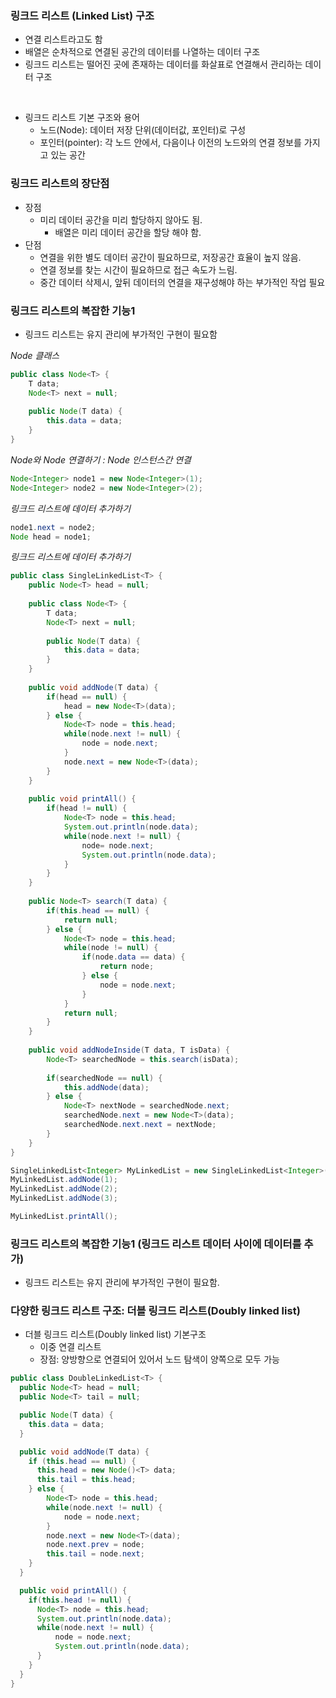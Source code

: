 ### 링크드 리스트 (Linked List) 구조 

- 연결 리스트라고도 함
- 배열은 순차적으로 연결된 공간의 데이터를 나열하는 데이터 구조
- 링크드 리스트는 떨어진 곳에 존재하는 데이터를 화살표로 연결해서 관리하는 데이터 구조

<br>

- 링크드 리스트 기본 구조와 용어
    - 노드(Node): 데이터 저장 단위(데이터값, 포인터)로 구성
    - 포인터(pointer): 각 노드 안에서, 다음이나 이전의 노드와의 연결 정보를 가지고 있는 공간
    

### 링크드 리스트의 장단점
- 장점
    - 미리 데이터 공간을 미리 할당하지 않아도 됨.
        - 배열은 미리 데이터 공간을 할당 해야 함.
- 단점
    - 연결을 위한 별도 데이터 공간이 필요하므로, 저장공간 효율이 높지 않음.
    - 연결 정보를 찾는 시간이 필요하므로 접근 속도가 느림.
    - 중간 데이터 삭제시, 앞뒤 데이터의 연결을 재구성해야 하는 부가적인 작업 필요
    
### 링크드 리스트의 복잡한 기능1
  - 링크드 리스트는 유지 관리에 부가적인 구현이 필요함


*Node 클래스*
```java
public class Node<T> {
    T data;
    Node<T> next = null;
    
    public Node(T data) {
        this.data = data;
    }
}
```

*Node와 Node 연결하기 : Node 인스턴스간 연결*
```java
Node<Integer> node1 = new Node<Integer>(1);
Node<Integer> node2 = new Node<Integer>(2);
```

*링크드 리스트에 데이터 추가하기*
```java
node1.next = node2;
Node head = node1;
```

*링크드 리스트에 데이터 추가하기*
```java
public class SingleLinkedList<T> {
    public Node<T> head = null;
    
    public class Node<T> {
        T data;
        Node<T> next = null;
        
        public Node(T data) {
            this.data = data;
        }
    }
    
    public void addNode(T data) {
        if(head == null) {
            head = new Node<T>(data);
        } else {
            Node<T> node = this.head;
            while(node.next != null) {
                node = node.next;
            }
            node.next = new Node<T>(data);
        }
    }
    
    public void printAll() {
        if(head != null) {
            Node<T> node = this.head;
            System.out.println(node.data);
            while(node.next != null) {
                node= node.next;
                System.out.println(node.data);
            }
        }
    }
    
    public Node<T> search(T data) {
        if(this.head == null) {
            return null;
        } else {
            Node<T> node = this.head;
            while(node != null) {
                if(node.data == data) {
                    return node;
                } else {
                    node = node.next;
                }
            }
            return null;
        }
    }
    
    public void addNodeInside(T data, T isData) {
        Node<T> searchedNode = this.search(isData);
        
        if(searchedNode == null) {
            this.addNode(data);
        } else {
            Node<T> nextNode = searchedNode.next;
            searchedNode.next = new Node<T>(data);
            searchedNode.next.next = nextNode;
        }
    }
}
```

```java
SingleLinkedList<Integer> MyLinkedList = new SingleLinkedList<Integer>();
MyLinkedList.addNode(1);
MyLinkedList.addNode(2);
MyLinkedList.addNode(3);

MyLinkedList.printAll();
```

### 링크드 리스트의 복잡한 기능1 (링크드 리스트 데이터 사이에 데이터를 추가)

- 링크드 리스트는 유지 관리에 부가적인 구현이 필요함.


### 다양한 링크드 리스트 구조: 더블 링크드 리스트(Doubly linked list)

- 더블 링크드 리스트(Doubly linked list) 기본구조
  - 이중 연결 리스트
  - 장점: 양방향으로 연결되어 있어서 노드 탐색이 양쪽으로 모두 가능

```java
public class DoubleLinkedList<T> {
  public Node<T> head = null;
  public Node<T> tail = null;

  public Node(T data) {
    this.data = data;
  }

  public void addNode(T data) {
    if (this.head == null) {
      this.head = new Node()<T> data;
      this.tail = this.head;
    } else {
        Node<T> node = this.head;
        while(node.next != null) {
            node = node.next;
        }
        node.next = new Node<T>(data);
        node.next.prev = node;
        this.tail = node.next;
    }
  }

  public void printAll() {
    if(this.head != null) {
      Node<T> node = this.head;
      System.out.println(node.data);
      while(node.next != null) {
          node = node.next;
          System.out.println(node.data);
      }
    }
  }
}

```


